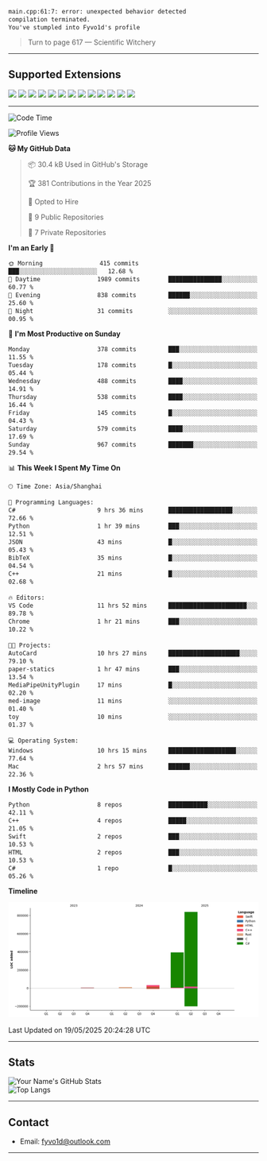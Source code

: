 ```
main.cpp:61:7: error: unexpected behavior detected
compilation terminated.
You've stumpled into Fyvo1d's profile
```

> Turn to page 617 — Scientific Witchery

---

## Supported Extensions

<p align="left">
  <img src="https://cdn.jsdelivr.net/gh/devicons/devicon/icons/cplusplus/cplusplus-original.svg" height="40" />
  <img src="https://cdn.jsdelivr.net/gh/devicons/devicon/icons/csharp/csharp-original.svg" height="40" />
  <img src="https://cdn.jsdelivr.net/gh/devicons/devicon/icons/python/python-original.svg" height="40" />
  <img src="https://cdn.jsdelivr.net/gh/devicons/devicon/icons/swift/swift-original.svg" height="40" />
  <img src="https://cdn.jsdelivr.net/gh/devicons/devicon/icons/git/git-original.svg" height="40" />
  <img src="https://cdn.jsdelivr.net/gh/devicons/devicon/icons/docker/docker-original.svg" height="40" />
  <img src="https://cdn.jsdelivr.net/gh/devicons/devicon/icons/vscode/vscode-original.svg" height="40" />
  <img src="https://www.vulkan.org/user/themes/vulkan/images/logo/vulkan-logo.svg" height="40" />
  <img src="https://cdn.jsdelivr.net/gh/devicons/devicon/icons/opengl/opengl-original.svg" height="40" />
  <img src="https://cdn.jsdelivr.net/gh/devicons/devicon/icons/pytorch/pytorch-original.svg" height="40" />
  <img src="https://cdn.jsdelivr.net/gh/devicons/devicon/icons/unity/unity-original.svg" height="40" />
  <img src="https://cdn.jsdelivr.net/gh/devicons/devicon/icons/unrealengine/unrealengine-original.svg" height="40" />
  <img src="https://cdn.jsdelivr.net/gh/devicons/devicon/icons/cmake/cmake-original.svg" height="40" />
</p>


---

<!--START_SECTION:waka-->
![Code Time](http://img.shields.io/badge/Code%20Time-143%20hrs%2021%20mins-blue)

![Profile Views](http://img.shields.io/badge/Profile%20Views-10-blue)

**🐱 My GitHub Data** 

> 📦 30.4 kB Used in GitHub's Storage 
 > 
> 🏆 381 Contributions in the Year 2025
 > 
> 💼 Opted to Hire
 > 
> 📜 9 Public Repositories 
 > 
> 🔑 7 Private Repositories 
 > 
**I'm an Early 🐤** 

```text
🌞 Morning                415 commits         ███░░░░░░░░░░░░░░░░░░░░░░   12.68 % 
🌆 Daytime                1989 commits        ███████████████░░░░░░░░░░   60.77 % 
🌃 Evening                838 commits         ██████░░░░░░░░░░░░░░░░░░░   25.60 % 
🌙 Night                  31 commits          ░░░░░░░░░░░░░░░░░░░░░░░░░   00.95 % 
```
📅 **I'm Most Productive on Sunday** 

```text
Monday                   378 commits         ███░░░░░░░░░░░░░░░░░░░░░░   11.55 % 
Tuesday                  178 commits         █░░░░░░░░░░░░░░░░░░░░░░░░   05.44 % 
Wednesday                488 commits         ████░░░░░░░░░░░░░░░░░░░░░   14.91 % 
Thursday                 538 commits         ████░░░░░░░░░░░░░░░░░░░░░   16.44 % 
Friday                   145 commits         █░░░░░░░░░░░░░░░░░░░░░░░░   04.43 % 
Saturday                 579 commits         ████░░░░░░░░░░░░░░░░░░░░░   17.69 % 
Sunday                   967 commits         ███████░░░░░░░░░░░░░░░░░░   29.54 % 
```


📊 **This Week I Spent My Time On** 

```text
🕑︎ Time Zone: Asia/Shanghai

💬 Programming Languages: 
C#                       9 hrs 36 mins       ██████████████████░░░░░░░   72.66 % 
Python                   1 hr 39 mins        ███░░░░░░░░░░░░░░░░░░░░░░   12.51 % 
JSON                     43 mins             █░░░░░░░░░░░░░░░░░░░░░░░░   05.43 % 
BibTeX                   35 mins             █░░░░░░░░░░░░░░░░░░░░░░░░   04.54 % 
C++                      21 mins             █░░░░░░░░░░░░░░░░░░░░░░░░   02.68 % 

🔥 Editors: 
VS Code                  11 hrs 52 mins      ██████████████████████░░░   89.78 % 
Chrome                   1 hr 21 mins        ███░░░░░░░░░░░░░░░░░░░░░░   10.22 % 

🐱‍💻 Projects: 
AutoCard                 10 hrs 27 mins      ████████████████████░░░░░   79.10 % 
paper-statics            1 hr 47 mins        ███░░░░░░░░░░░░░░░░░░░░░░   13.54 % 
MediaPipeUnityPlugin     17 mins             █░░░░░░░░░░░░░░░░░░░░░░░░   02.20 % 
med-image                11 mins             ░░░░░░░░░░░░░░░░░░░░░░░░░   01.40 % 
toy                      10 mins             ░░░░░░░░░░░░░░░░░░░░░░░░░   01.37 % 

💻 Operating System: 
Windows                  10 hrs 15 mins      ███████████████████░░░░░░   77.64 % 
Mac                      2 hrs 57 mins       ██████░░░░░░░░░░░░░░░░░░░   22.36 % 
```

**I Mostly Code in Python** 

```text
Python                   8 repos             ███████████░░░░░░░░░░░░░░   42.11 % 
C++                      4 repos             █████░░░░░░░░░░░░░░░░░░░░   21.05 % 
Swift                    2 repos             ███░░░░░░░░░░░░░░░░░░░░░░   10.53 % 
HTML                     2 repos             ███░░░░░░░░░░░░░░░░░░░░░░   10.53 % 
C#                       1 repo              █░░░░░░░░░░░░░░░░░░░░░░░░   05.26 % 
```



**Timeline**

![Lines of Code chart](https://raw.githubusercontent.com/FyVoid/FyVoid/main/assets/bar_graph.png)


 Last Updated on 19/05/2025 20:24:28 UTC
<!--END_SECTION:waka-->

---

## Stats

![Your Name's GitHub Stats](https://github-readme-stats.vercel.app/api?username=fyvoid&show_icons=true&theme=tokyonight)  
![Top Langs](https://github-readme-stats.vercel.app/api/top-langs/?username=fyvoid&layout=compact&theme=tokyonight)

---

## Contact

- Email: [fyvo1d@outlook.com](fyvo1d@outlook.com)  

---
